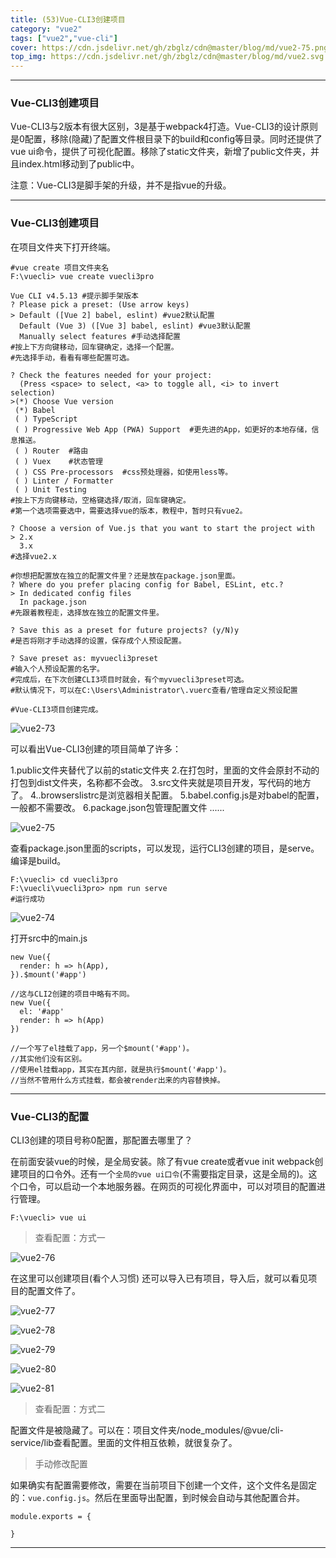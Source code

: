 ```yaml
---
title: (53)Vue-CLI3创建项目
category: "vue2"
tags: ["vue2","vue-cli"]
cover: https://cdn.jsdelivr.net/gh/zbglz/cdn@master/blog/md/vue2-75.png
top_img: https://cdn.jsdelivr.net/gh/zbglz/cdn@master/blog/md/vue2.svg
---
```


***

### Vue-CLI3创建项目

Vue-CLI3与2版本有很大区别，3是基于webpack4打造。Vue-CLI3的设计原则是0配置，移除(隐藏)了配置文件根目录下的build和config等目录。同时还提供了vue ui命令，提供了可视化配置。移除了static文件夹，新增了public文件夹，并且index.html移动到了public中。

注意：Vue-CLI3是脚手架的升级，并不是指vue的升级。

***

### Vue-CLI3创建项目

在项目文件夹下打开终端。

    #vue create 项目文件夹名
    F:\vuecli> vue create vuecli3pro
    
    Vue CLI v4.5.13 #提示脚手架版本
    ? Please pick a preset: (Use arrow keys)
    > Default ([Vue 2] babel, eslint) #vue2默认配置
      Default (Vue 3) ([Vue 3] babel, eslint) #vue3默认配置
      Manually select features #手动选择配置
    #按上下方向键移动，回车键确定，选择一个配置。
    #先选择手动，看看有哪些配置可选。
    
    ? Check the features needed for your project:
      (Press <space> to select, <a> to toggle all, <i> to invert selection)
    >(*) Choose Vue version
     (*) Babel
     ( ) TypeScript
     ( ) Progressive Web App (PWA) Support  #更先进的App，如更好的本地存储，信息推送。
     ( ) Router  #路由
     ( ) Vuex    #状态管理
     ( ) CSS Pre-processors  #css预处理器，如使用less等。
     ( ) Linter / Formatter
     ( ) Unit Testing
    #按上下方向键移动，空格键选择/取消，回车键确定。
    #第一个选项需要选中，需要选择vue的版本，教程中，暂时只有vue2。
    
    ? Choose a version of Vue.js that you want to start the project with
    > 2.x
      3.x
    #选择vue2.x
    
    #你想把配置放在独立的配置文件里？还是放在package.json里面。
    ? Where do you prefer placing config for Babel, ESLint, etc.?
    > In dedicated config files
      In package.json
    #先跟着教程走，选择放在独立的配置文件里。
    
    ? Save this as a preset for future projects? (y/N)y
    #是否将刚才手动选择的设置，保存成个人预设配置。
    
    ? Save preset as: myvuecli3preset
    #输入个人预设配置的名字。
    #完成后，在下次创建CLI3项目时就会，有个myvuecli3preset可选。
    #默认情况下，可以在C:\Users\Administrator\.vuerc查看/管理自定义预设配置
    
    #Vue-CLI3项目创建完成。


![vue2-73](https://cdn.jsdelivr.net/gh/zbglz/cdn@master/blog/md/vue2-73.png)


可以看出Vue-CLI3创建的项目简单了许多：

1.public文件夹替代了以前的static文件夹
2.在打包时，里面的文件会原封不动的打包到dist文件夹，名称都不会改。
3.src文件夹就是项目开发，写代码的地方了。
4..browserslistrc是浏览器相关配置。
5.babel.config.js是对babel的配置，一般都不需要改。
6.package.json包管理配置文件
......

![vue2-75](https://cdn.jsdelivr.net/gh/zbglz/cdn@master/blog/md/vue2-75.png)


查看package.json里面的scripts，可以发现，运行CLI3创建的项目，是serve。编译是build。


    F:\vuecli> cd vuecli3pro
    F:\vuecli\vuecli3pro> npm run serve
    #运行成功


![vue2-74](https://cdn.jsdelivr.net/gh/zbglz/cdn@master/blog/md/vue2-74.png)

打开src中的main.js


    new Vue({
      render: h => h(App),
    }).$mount('#app')
    
    //这与CLI2创建的项目中略有不同。
    new Vue({
      el: '#app'
      render: h => h(App)
    })
    
    //一个写了el挂载了app，另一个$mount('#app')。
    //其实他们没有区别。
    //使用el挂载app，其实在其内部，就是执行$mount('#app')。
    //当然不管用什么方式挂载，都会被render出来的内容替换掉。

***

### Vue-CLI3的配置

CLI3创建的项目号称0配置，那配置去哪里了？
    
在前面安装vue的时候，是全局安装。除了有vue create或者vue init webpack创建项目的口令外。还有一个`全局的vue ui口令`(不需要指定目录，这是全局的)。这个口令，可以启动一个本地服务器。在网页的可视化界面中，可以对项目的配置进行管理。


    F:\vuecli> vue ui


> 查看配置：方式一

![vue2-76](https://cdn.jsdelivr.net/gh/zbglz/cdn@master/blog/md/vue2-76.png)

在这里可以创建项目(看个人习惯)
还可以导入已有项目，导入后，就可以看见项目的配置文件了。


![vue2-77](https://cdn.jsdelivr.net/gh/zbglz/cdn@master/blog/md/vue2-77.png)

![vue2-78](https://cdn.jsdelivr.net/gh/zbglz/cdn@master/blog/md/vue2-78.png)

![vue2-79](https://cdn.jsdelivr.net/gh/zbglz/cdn@master/blog/md/vue2-79.png)

![vue2-80](https://cdn.jsdelivr.net/gh/zbglz/cdn@master/blog/md/vue2-80.png)

![vue2-81](https://cdn.jsdelivr.net/gh/zbglz/cdn@master/blog/md/vue2-81.png)

> 查看配置：方式二

配置文件是被隐藏了。可以在：项目文件夹/node_modules/@vue/cli-service/lib查看配置。里面的文件相互依赖，就很复杂了。


> 手动修改配置

如果确实有配置需要修改，需要在当前项目下创建一个文件，这个文件名是固定的：`vue.config.js`。然后在里面导出配置，到时候会自动与其他配置合并。


    module.exports = {
      
    }


***